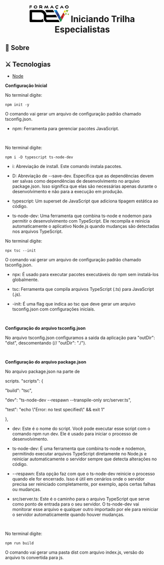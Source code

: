 <h1 align='center'>
  <img src='fdev.png'>
  Iniciando Trilha Especialistas
</h1>

## 📝 Sobre


## ⚔ Tecnologias

- [Node](https://nodejs.org/pt)


**Configuração Inicial**
<p>
No terminal digite:</p>

```
npm init -y

```
O comando vai gerar um arquivo de configuração padrão chamado tsconfig.json.

- npm:  Ferramenta para gerenciar pacotes JavaScript.

<br>

<p>
No terminal digite:</p>

```
npm i -D typescript ts-node-dev

```



- i: Abreviação de install. Este comando instala pacotes.

- D: Abreviação de --save-dev. Especifica que as dependências devem ser salvas como dependências de desenvolvimento no arquivo package.json. Isso significa que elas são necessárias apenas durante o desenvolvimento e não para a execução em produção.

- typescript: Um superset de JavaScript que adiciona tipagem estática ao código.

- ts-node-dev: Uma ferramenta que combina ts-node e nodemon para permitir o desenvolvimento com TypeScript. Ele recompila e reinicia automaticamente o aplicativo Node.js quando mudanças são detectadas nos arquivos TypeScript.

<p>
No terminal digite:</p>

```
npx tsc --init
```

O comando vai gerar um arquivo de configuração padrão chamado tsconfig.json.

- npx: É usado para executar pacotes executáveis do npm sem instalá-los globalmente.

- tsc: Ferramenta que compila arquivos TypeScript (.ts) para JavaScript (.js).

- -init: É uma flag que indica ao tsc que deve gerar um arquivo tsconfig.json com configurações iniciais.

<br>

**Configuração do arquivo tsconfig.json**

No arquivo tsconfig.json configuramos a saida da aplicação para "outDir": "dist",  descomentando  (// "outDir": "./"). 

<br>

**Configuração do arquivo package.json**

 No arquivo package.json na parte de 

 scripts.   "scripts": {
  <p>"build": "tsc",</p>
  <p>"dev": "ts-node-dev --respawn --transpile-only src/server.ts",</p>
   <p> "test": "echo \"Error: no test specified\" && exit 1"</p>
  },

- dev: Este é o nome do script. Você pode executar esse script com o comando npm run dev. Ele é usado para iniciar o processo de desenvolvimento.

- ts-node-dev: É uma ferramenta que combina ts-node e nodemon, permitindo executar arquivos TypeScript diretamente no Node.js e reiniciar automaticamente o servidor sempre que detecta alterações no código.

- --respawn: Esta opção faz com que o ts-node-dev reinicie o processo quando ele for encerrado. Isso é útil em cenários onde o servidor precisa ser reiniciado completamente, por exemplo, após certas falhas ou mudanças.

- src/server.ts: Este é o caminho para o arquivo TypeScript que serve como ponto de entrada para o seu servidor. O ts-node-dev vai monitorar esse arquivo e qualquer outro importado por ele para reiniciar o servidor automaticamente quando houver mudanças.
<br>
  <p>
No terminal digite:</p>

```
npm run build
```

O comando vai gerar uma pasta dist com arquivo index.js, versão do arquivo ts convertida para js.
 

